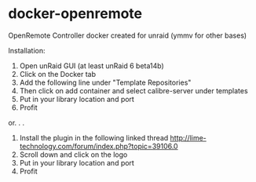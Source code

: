 # docker-openremote

OpenRemote Controller docker created for unraid (ymmv for other bases)

Installation:

1. Open unRaid GUI (at least unRaid 6 beta14b) <br />
2. Click on the Docker tab <br />
3. Add the following line under "Template Repositories" <br />
4. Then click on add container and select calibre-server under templates <br />
5. Put in your library location and port <br />
6. Profit

or. . .

1. Install the plugin in the following linked thread http://lime-technology.com/forum/index.php?topic=39106.0 <br />
2. Scroll down and click on the logo <br />
3. Put in your library location and port <br />
4. Profit
